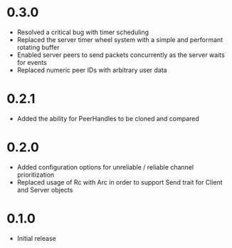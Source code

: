 # 0.3.0

  - Resolved a critical bug with timer scheduling
  - Replaced the server timer wheel system with a simple and performant rotating buffer
  - Enabled server peers to send packets concurrently as the server waits for events
  - Replaced numeric peer IDs with arbitrary user data

# 0.2.1

  - Added the ability for PeerHandles to be cloned and compared

# 0.2.0

  - Added configuration options for unreliable / reliable channel prioritization
  - Replaced usage of Rc with Arc in order to support Send trait for Client and Server objects

# 0.1.0

  - Initial release

